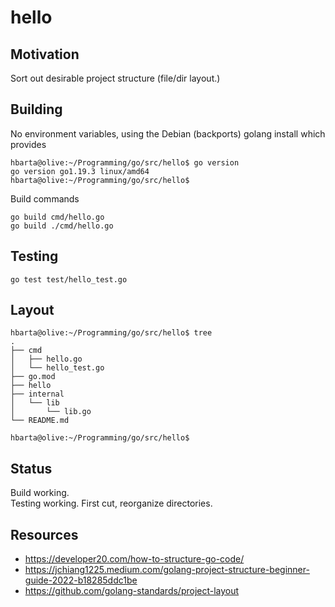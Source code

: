 # hello

## Motivation

Sort out desirable project structure (file/dir layout.)

## Building

No environment variables, using the Debian (backports) golang install which provides

```text
hbarta@olive:~/Programming/go/src/hello$ go version
go version go1.19.3 linux/amd64
hbarta@olive:~/Programming/go/src/hello$
```

Build commands

```text
go build cmd/hello.go
go build ./cmd/hello.go
```

## Testing

```text
go test test/hello_test.go
```

## Layout

```text
hbarta@olive:~/Programming/go/src/hello$ tree
.
├── cmd
│   ├── hello.go
│   └── hello_test.go
├── go.mod
├── hello
├── internal
│   └── lib
│       └── lib.go
└── README.md

hbarta@olive:~/Programming/go/src/hello$ 
```

## Status

Build working.  
Testing working.
First cut, reorganize directories.

## Resources

* <https://developer20.com/how-to-structure-go-code/>
*  <https://jchiang1225.medium.com/golang-project-structure-beginner-guide-2022-b18285ddc1be>
* <https://github.com/golang-standards/project-layout>
